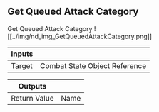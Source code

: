 ## Get Queued Attack Category
Get Queued Attack Category
![[../img/nd_img_GetQueuedAttackCategory.png]]

|Inputs||
|--|--|
| Target | Combat State Object Reference |

|Outputs||
|--|--|
| Return Value | Name |
